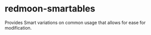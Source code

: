 # redmoon-smartables
Provides Smart variations on common usage that allows for ease for modification.
